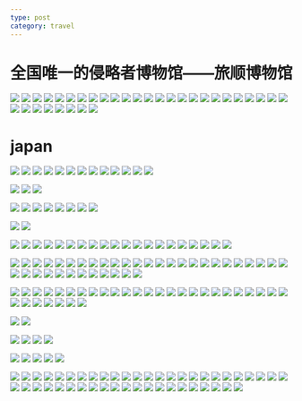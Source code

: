 ```yaml
---
type: post
category: travel
---
```


# 全国唯一的侵略者博物馆——旅顺博物馆

![](http://wx4.sinaimg.cn/mw690/89d0a2e1ly1fc7u0bvkpmj21kw11x4qp.jpg)
![](http://wx2.sinaimg.cn/mw690/89d0a2e1ly1fc7u0dpnwzj21kw11x1kx.jpg)
![](http://wx1.sinaimg.cn/mw690/89d0a2e1ly1fc7u0en1y5j21kw11xtsb.jpg)
![](http://wx3.sinaimg.cn/mw690/89d0a2e1ly1fc7u0gizegj21kw11xh1a.jpg)
![](http://wx3.sinaimg.cn/mw690/89d0a2e1ly1fc7u0h9xxcj21kw11x7j3.jpg)
![](http://wx4.sinaimg.cn/mw690/89d0a2e1ly1fc7u0i51dbj21kw11xtn2.jpg)
![](http://wx1.sinaimg.cn/mw690/89d0a2e1ly1fc7u0ixgsfj21kw11x167.jpg)
![](http://wx3.sinaimg.cn/mw690/89d0a2e1ly1fc7u0jn04mj21kw11xqfs.jpg)
![](http://wx1.sinaimg.cn/mw690/89d0a2e1ly1fc7u0kc29vj21kw11xwrl.jpg)
![](http://wx1.sinaimg.cn/mw690/89d0a2e1ly1fc7u0l0k5hj211x1kwna7.jpg)
![](http://wx1.sinaimg.cn/mw690/89d0a2e1ly1fc7u0lpzg3j21kw11x16o.jpg)
![](http://wx3.sinaimg.cn/mw690/89d0a2e1ly1fc7u0mg8x5j21kw11xao6.jpg)
![](http://wx1.sinaimg.cn/mw690/89d0a2e1ly1fc7u0ob6sej21kw11xdui.jpg)
![](http://wx2.sinaimg.cn/mw690/89d0a2e1ly1fc7u0p9st1j21kw11xqgz.jpg)
![](http://wx3.sinaimg.cn/mw690/89d0a2e1ly1fc7u0si1h1j21kw11x7ik.jpg)
![](http://wx1.sinaimg.cn/mw690/89d0a2e1ly1fc7u0t9c96j21kw11xqhd.jpg)
![](http://wx3.sinaimg.cn/mw690/89d0a2e1ly1fc7u0udc49j21kw11xwqt.jpg)
![](http://wx3.sinaimg.cn/mw690/89d0a2e1ly1fc7u0v3xcoj211x1kwtlm.jpg)
![](http://wx3.sinaimg.cn/mw690/89d0a2e1ly1fc7u0vzc5oj21kw11xdtr.jpg)
![](http://wx3.sinaimg.cn/mw690/89d0a2e1ly1fc7u0wv1e6j21kw11xam8.jpg)
![](http://wx3.sinaimg.cn/mw690/89d0a2e1ly1fc7u0y1whwj21kw11x4br.jpg)
![](http://wx1.sinaimg.cn/mw690/89d0a2e1ly1fc7u1037ccj21kw11xqg5.jpg)
![](http://wx2.sinaimg.cn/mw690/89d0a2e1ly1fc7u112s8hj21kw11xk6j.jpg)
![](http://wx2.sinaimg.cn/mw690/89d0a2e1ly1fc7u12vfo3j21kw11xqid.jpg)
![](http://wx1.sinaimg.cn/mw690/89d0a2e1ly1fc7u13tj4vj21kw11xwsa.jpg)
![](http://wx1.sinaimg.cn/mw690/89d0a2e1ly1fc7u16kqk1j21kw11xtob.jpg)
![](http://wx1.sinaimg.cn/mw690/89d0a2e1ly1fc7u17m2gmj21kw11xwyv.jpg)
![](http://wx2.sinaimg.cn/mw690/89d0a2e1ly1fc7u18ierrj21kw11x160.jpg)
![](http://wx2.sinaimg.cn/mw690/89d0a2e1ly1fc7u19iuysj21kw11xdsc.jpg)
![](http://wx3.sinaimg.cn/mw690/89d0a2e1ly1fc7u1amfmlj21kw11x4e2.jpg)
![](http://wx2.sinaimg.cn/mw690/89d0a2e1ly1fc7u1bm5aej21kw11xk5y.jpg)
![](http://wx2.sinaimg.cn/mw690/89d0a2e1ly1fc7u1h0rbrj211x1kw1fr.jpg)
![](http://wx4.sinaimg.cn/mw690/89d0a2e1ly1fc7u1hz8dxj21kw11xdyd.jpg)

# japan

![](http://wx1.sinaimg.cn/mw690/89d0a2e1ly1fc7u1j0iyhj21kw11xttb.jpg)
![](http://wx3.sinaimg.cn/mw690/89d0a2e1ly1fc7u1jx99vj21kw11xas9.jpg)
![](http://wx4.sinaimg.cn/mw690/89d0a2e1ly1fc7u1ks9xjj21kw11xton.jpg)
![](http://wx4.sinaimg.cn/mw690/89d0a2e1ly1fc7u1lvtzzj21kw11x1fs.jpg)
![](http://wx1.sinaimg.cn/mw690/89d0a2e1ly1fc7u1mz46fj21kw11x4m9.jpg)
![](http://wx2.sinaimg.cn/mw690/89d0a2e1ly1fc7u1o97z5j21kw11xqpa.jpg)
![](http://wx1.sinaimg.cn/mw690/89d0a2e1ly1fc7u1pe23kj21kw11xqli.jpg)
![](http://wx3.sinaimg.cn/mw690/89d0a2e1ly1fc7u1qer04j21kw11xwwo.jpg)
![](http://wx1.sinaimg.cn/mw690/89d0a2e1ly1fc7u1rm7gvj21kw11xkds.jpg)
![](http://wx4.sinaimg.cn/mw690/89d0a2e1ly1fc7u1smj2qj21kw11xe2e.jpg)
![](http://wx3.sinaimg.cn/mw690/89d0a2e1ly1fc7u1tqw6bj211x1kwnjg.jpg)
![](http://wx3.sinaimg.cn/mw690/89d0a2e1ly1fc7u1umxzgj21kw11xari.jpg)
![](http://wx3.sinaimg.cn/mw690/89d0a2e1ly1fc7u1vn140j21kw11x4h8.jpg)

![](http://wx3.sinaimg.cn/mw690/89d0a2e1ly1fc7u1wsea7j21kw11xkew.jpg)
![](http://wx4.sinaimg.cn/mw690/89d0a2e1ly1fc7u1y3gk3j21kw11xh82.jpg)
![](http://wx2.sinaimg.cn/mw690/89d0a2e1ly1fc7u1z3osfj21kw11xnfo.jpg)

![](http://wx1.sinaimg.cn/mw690/89d0a2e1ly1fc7ucb7dfnj21kw11x4ew.jpg)
![](http://wx1.sinaimg.cn/mw690/89d0a2e1ly1fc7ucbym4dj21kw11xk7g.jpg)
![](http://wx3.sinaimg.cn/mw690/89d0a2e1ly1fc7uccqveyj211x1kw19l.jpg)
![](http://wx2.sinaimg.cn/mw690/89d0a2e1ly1fc7ucdq2dwj211x1kw1b7.jpg)
![](http://wx1.sinaimg.cn/mw690/89d0a2e1ly1fc7ucfuaqqj21kw11xh5h.jpg)
![](http://wx2.sinaimg.cn/mw690/89d0a2e1ly1fc7uchm3klj21kw11xww0.jpg)
![](http://wx3.sinaimg.cn/mw690/89d0a2e1ly1fc7ucihw6aj21kw11xtpi.jpg)
![](http://wx3.sinaimg.cn/mw690/89d0a2e1ly1fc7ucjg4w3j21kw11xdyv.jpg)

![](http://wx2.sinaimg.cn/mw690/89d0a2e1ly1fc7uckbly2j21kw11xngf.jpg)
![](http://wx2.sinaimg.cn/mw690/89d0a2e1ly1fc7ucl6er9j21kw11xkaf.jpg)

![](http://wx3.sinaimg.cn/mw690/89d0a2e1ly1fc7uclygzsj211x1kwne5.jpg)
![](http://wx2.sinaimg.cn/mw690/89d0a2e1ly1fc7ucmq81sj21kw11xaq8.jpg)
![](http://wx3.sinaimg.cn/mw690/89d0a2e1ly1fc7ucnldx2j211x1kw4jh.jpg)
![](http://wx4.sinaimg.cn/mw690/89d0a2e1ly1fc7ucpa57zj21kw11xwy6.jpg)
![](http://wx4.sinaimg.cn/mw690/89d0a2e1ly1fc7ucq5szij21kw11xtwp.jpg)
![](http://wx3.sinaimg.cn/mw690/89d0a2e1ly1fc7ucr0piij211x1kwkia.jpg)
![](http://wx1.sinaimg.cn/mw690/89d0a2e1ly1fc7ucrv9s7j21kw11xha8.jpg)
![](http://wx2.sinaimg.cn/mw690/89d0a2e1ly1fc7ucso9stj21kw11xe4r.jpg)
![](http://wx2.sinaimg.cn/mw690/89d0a2e1ly1fc7uctj4rmj21kw11x1kx.jpg)
![](http://wx4.sinaimg.cn/mw690/89d0a2e1ly1fc7ucuckw0j21kw11xax8.jpg)
![](http://wx3.sinaimg.cn/mw690/89d0a2e1ly1fc7ucv5az8j21kw11xnjr.jpg)
![](http://wx1.sinaimg.cn/mw690/89d0a2e1ly1fc7ucvxiocj21kw11xx15.jpg)
![](http://wx1.sinaimg.cn/mw690/89d0a2e1ly1fc7ucws1wrj21kw11xdx5.jpg)
![](http://wx4.sinaimg.cn/mw690/89d0a2e1ly1fc7ucxn9j3j21kw11xaqz.jpg)
![](http://wx2.sinaimg.cn/mw690/89d0a2e1ly1fc7ucyl216j211x1kw7kf.jpg)
![](http://wx4.sinaimg.cn/mw690/89d0a2e1ly1fc7uczfrx7j21kw11x4fo.jpg)
![](http://wx2.sinaimg.cn/mw690/89d0a2e1ly1fc7ud16c69j21kw11x000.jpg)
![](http://wx1.sinaimg.cn/mw690/89d0a2e1ly1fc7ud20cwej21kw11xdzv.jpg)
![](http://wx1.sinaimg.cn/mw690/89d0a2e1ly1fc7ud2r4ecj21kw11xapr.jpg)
![](http://wx4.sinaimg.cn/mw690/89d0a2e1ly1fc7ud4eg34j21kw11xamu.jpg)

![](http://wx2.sinaimg.cn/mw690/89d0a2e1ly1fc7ud5aaxxj21kw11x7o2.jpg)
![](http://wx1.sinaimg.cn/mw690/89d0a2e1ly1fc7ud8t3cjj21kw11xkcj.jpg)
![](http://wx2.sinaimg.cn/mw690/89d0a2e1ly1fc7ud9qbuhj21kw11xtv5.jpg)
![](http://wx3.sinaimg.cn/mw690/89d0a2e1ly1fc7udajch5j21kw11xh7z.jpg)
![](http://wx3.sinaimg.cn/mw690/89d0a2e1ly1fc7udcsikgj21kw11x4hi.jpg)
![](http://wx3.sinaimg.cn/mw690/89d0a2e1ly1fc7uddk2n9j21kw11xdxo.jpg)
![](http://wx1.sinaimg.cn/mw690/89d0a2e1ly1fc7udg4bmmj211x1kwwva.jpg)
![](http://wx3.sinaimg.cn/mw690/89d0a2e1ly1fc7udgu05yj21kw11xap6.jpg)
![](http://wx1.sinaimg.cn/mw690/89d0a2e1ly1fc7udhkq56j21kw11x7nk.jpg)
![](http://wx2.sinaimg.cn/mw690/89d0a2e1ly1fc7udiaklvj21kw11x7kd.jpg)
![](http://wx2.sinaimg.cn/mw690/89d0a2e1ly1fc7udiaklvj21kw11x7kd.jpg)
![](http://wx4.sinaimg.cn/mw690/89d0a2e1ly1fc7udj7v5yj21kw11x4j3.jpg)
![](http://wx4.sinaimg.cn/mw690/89d0a2e1ly1fc7udk1j5yj21kw11xts0.jpg)
![](http://wx2.sinaimg.cn/mw690/89d0a2e1ly1fc7udl0irnj21kw11xkjd.jpg)
![](http://wx2.sinaimg.cn/mw690/89d0a2e1ly1fc7udmcv3zj21kw11x7mw.jpg)
![](http://wx1.sinaimg.cn/mw690/89d0a2e1ly1fc7udnc4qqj21kw11xki1.jpg)
![](http://wx1.sinaimg.cn/mw690/89d0a2e1ly1fc7udo9u0ej211x1kwql6.jpg)
![](http://wx4.sinaimg.cn/mw690/89d0a2e1ly1fc7udqnuf5j211x1kw4fz.jpg)
![](http://wx1.sinaimg.cn/mw690/89d0a2e1ly1fc7udrflyzj211x1kw4lk.jpg)
![](http://wx4.sinaimg.cn/mw690/89d0a2e1ly1fc7uds6x46j211x1kwnf7.jpg)
![](http://wx4.sinaimg.cn/mw690/89d0a2e1ly1fc7udtybk0j211x1kw7on.jpg)
![](http://wx1.sinaimg.cn/mw690/89d0a2e1ly1fc7uduq1ccj21kw11xdyi.jpg)
![](http://wx2.sinaimg.cn/mw690/89d0a2e1ly1fc7udwdf90j21kw11xaqn.jpg)
![](http://wx2.sinaimg.cn/mw690/89d0a2e1ly1fc7udx8a3pj21kw11x7pc.jpg)
![](http://wx2.sinaimg.cn/mw690/89d0a2e1ly1fc7udy3zpwj211x1kw7m4.jpg)
![](http://wx4.sinaimg.cn/mw690/89d0a2e1ly1fc7udz1en9j21kw11xx4f.jpg)
![](http://wx4.sinaimg.cn/mw690/89d0a2e1ly1fc7udzs5p8j21kw11x7jh.jpg)
![](http://wx4.sinaimg.cn/mw690/89d0a2e1ly1fc7ue0ocyxj21kw11xtsz.jpg)
![](http://wx3.sinaimg.cn/mw690/89d0a2e1ly1fc7ue1ie9fj21kw11xx0m.jpg)
![](http://wx1.sinaimg.cn/mw690/89d0a2e1ly1fc7ue32h4aj211x1kw18x.jpg)
![](http://wx2.sinaimg.cn/mw690/89d0a2e1ly1fc7ue3u2kxj21kw11xk69.jpg)
![](http://wx2.sinaimg.cn/mw690/89d0a2e1ly1fc7ue4jxxij21kw11xgz7.jpg)
![](http://wx3.sinaimg.cn/mw690/89d0a2e1ly1fc7ue5hiq7j21kw11xh0x.jpg)
![](http://wx2.sinaimg.cn/mw690/89d0a2e1ly1fc7ue6b6a1j21kw11xdtm.jpg)
![](http://wx4.sinaimg.cn/mw690/89d0a2e1ly1fc7ue7q3hpj21kw11x18b.jpg)
![](http://wx3.sinaimg.cn/mw690/89d0a2e1ly1fc7ue8lntyj211x1kwndi.jpg)
![](http://wx2.sinaimg.cn/mw690/89d0a2e1ly1fc7ue9k4q6j211x1kw17j.jpg)

![](http://wx1.sinaimg.cn/mw690/89d0a2e1ly1fc7ueajd5oj211x1kwh31.jpg)
![](http://wx2.sinaimg.cn/mw690/89d0a2e1ly1fc7uebiekzj21kw11xdvy.jpg)
![](http://wx1.sinaimg.cn/mw690/89d0a2e1ly1fc7ueci46lj21kw11xngq.jpg)
![](http://wx4.sinaimg.cn/mw690/89d0a2e1ly1fc7uedbf6wj211x1kwtnp.jpg)
![](http://wx1.sinaimg.cn/mw690/89d0a2e1ly1fc7uee7efcj21kw11x19v.jpg)
![](http://wx2.sinaimg.cn/mw690/89d0a2e1ly1fc7ueexyjhj211x1kwduo.jpg)
![](http://wx4.sinaimg.cn/mw690/89d0a2e1ly1fc7uefo6j3j21kw11xh1e.jpg)
![](http://wx3.sinaimg.cn/mw690/89d0a2e1ly1fc7uhd7dotj21kw11xncq.jpg)
![](http://wx1.sinaimg.cn/mw690/89d0a2e1ly1fc7uhdzbczj211x1kw4f8.jpg)
![](http://wx1.sinaimg.cn/mw690/89d0a2e1ly1fc7uheovqtj21kw11xqgq.jpg)
![](http://wx2.sinaimg.cn/mw690/89d0a2e1ly1fc7uhfm6wpj21kw11x4c9.jpg)
![](http://wx2.sinaimg.cn/mw690/89d0a2e1ly1fc7uhgfnsjj21kw11x185.jpg)
![](http://wx4.sinaimg.cn/mw690/89d0a2e1ly1fc7uhhe43mj21kw11xwtn.jpg)
![](http://wx3.sinaimg.cn/mw690/89d0a2e1ly1fc7uhileacj211x1kwwsg.jpg)
![](http://wx4.sinaimg.cn/mw690/89d0a2e1ly1fc7uhkbld2j211x1kw4f6.jpg)
![](http://wx2.sinaimg.cn/mw690/89d0a2e1ly1fc7uhlyggyj21kw11xh4g.jpg)
![](http://wx3.sinaimg.cn/mw690/89d0a2e1ly1fc7uhmrl0aj21kw11xnck.jpg)
![](http://wx4.sinaimg.cn/mw690/89d0a2e1ly1fc7uhnjtvjj211x1kwtno.jpg)
![](http://wx4.sinaimg.cn/mw690/89d0a2e1ly1fc7uhojdsyj211x1kwdw5.jpg)
![](http://wx3.sinaimg.cn/mw690/89d0a2e1ly1fc7uhpal6xj211x1kwkb9.jpg)
![](http://wx3.sinaimg.cn/mw690/89d0a2e1ly1fc7uhq57byj211x1kwwtg.jpg)
![](http://wx4.sinaimg.cn/mw690/89d0a2e1ly1fc7uhqwscsj21kw11xtpj.jpg)
![](http://wx2.sinaimg.cn/mw690/89d0a2e1ly1fc7uhrnyzlj21kw11xh1h.jpg)
![](http://wx4.sinaimg.cn/mw690/89d0a2e1ly1fc7uhsf2c6j211x1kwh0n.jpg)
![](http://wx4.sinaimg.cn/mw690/89d0a2e1ly1fc7uhtp9gwj211x1kwaqy.jpg)
![](http://wx1.sinaimg.cn/mw690/89d0a2e1ly1fc7uhufzpvj211x1kw189.jpg)
![](http://wx3.sinaimg.cn/mw690/89d0a2e1ly1fc7uhvoylaj21kw11xk98.jpg)
![](http://wx3.sinaimg.cn/mw690/89d0a2e1ly1fc7uhwexufj21kw11x4dq.jpg)
![](http://wx1.sinaimg.cn/mw690/89d0a2e1ly1fc7uhx8v8aj21kw11x4ct.jpg)
![](http://wx2.sinaimg.cn/mw690/89d0a2e1ly1fc7uhxzkr2j21kw11x1a5.jpg)
![](http://wx3.sinaimg.cn/mw690/89d0a2e1ly1fc7uhyphyjj21kw11xar7.jpg)
![](http://wx4.sinaimg.cn/mw690/89d0a2e1ly1fc7ui0q5q5j21kw11xarw.jpg)

![](http://wx3.sinaimg.cn/mw690/89d0a2e1ly1fc7ui2crhsj21kw11xqj4.jpg)
![](http://wx2.sinaimg.cn/mw690/89d0a2e1ly1fc7ui33mzhj21kw11xnfv.jpg)

![](http://wx3.sinaimg.cn/mw690/89d0a2e1ly1fc7ui43301j21kw11x7jt.jpg)
![](http://wx2.sinaimg.cn/mw690/89d0a2e1ly1fc7ui4vjwij21kw11x4es.jpg)
![](http://wx2.sinaimg.cn/mw690/89d0a2e1ly1fc7ui5osu7j21kw11xh45.jpg)
![](http://wx4.sinaimg.cn/mw690/89d0a2e1ly1fc7ui6f3lpj21kw11xqjf.jpg)

![](http://wx3.sinaimg.cn/mw690/89d0a2e1ly1fc7ui757twj21kw11xtpv.jpg)
![](http://wx2.sinaimg.cn/mw690/89d0a2e1ly1fc7ui80hs4j21kw11xtut.jpg)
![](http://wx3.sinaimg.cn/mw690/89d0a2e1ly1fc7ui9tjfuj21kw11x4ji.jpg)
![](http://wx3.sinaimg.cn/mw690/89d0a2e1ly1fc7uiapvh1j21kw11x7ka.jpg)
![](http://wx4.sinaimg.cn/mw690/89d0a2e1ly1fc7uibpw5yj21kw11xarr.jpg)

![](http://wx4.sinaimg.cn/mw690/89d0a2e1ly1fc7uickldtj21kw11xnf5.jpg)
![](http://wx2.sinaimg.cn/mw690/89d0a2e1ly1fc7uidgbfej211x1kwtn6.jpg)
![](http://wx4.sinaimg.cn/mw690/89d0a2e1ly1fc7uie8362j211x1kwh48.jpg)
![](http://wx4.sinaimg.cn/mw690/89d0a2e1ly1fc7uif1wghj21kw11x19m.jpg)
![](http://wx1.sinaimg.cn/mw690/89d0a2e1ly1fc7uifuxqmj21kw11xwuh.jpg)
![](http://wx1.sinaimg.cn/mw690/89d0a2e1ly1fc7uigp1wfj211x1kwqjo.jpg)
![](http://wx4.sinaimg.cn/mw690/89d0a2e1ly1fc7uihgswfj21kw11x4h5.jpg)
![](http://wx1.sinaimg.cn/mw690/89d0a2e1ly1fc7uiibdqdj21kw11x7ka.jpg)
![](http://wx4.sinaimg.cn/mw690/89d0a2e1ly1fc7uij6pemj211x1kwqk6.jpg)
![](http://wx1.sinaimg.cn/mw690/89d0a2e1ly1fc7uik27wuj211x1kw4fk.jpg)
![](http://wx3.sinaimg.cn/mw690/89d0a2e1ly1fc7uil0r9rj211x1kwka0.jpg)
![](http://wx3.sinaimg.cn/mw690/89d0a2e1ly1fc7uilrom1j21kw11x4ia.jpg)
![](http://wx2.sinaimg.cn/mw690/89d0a2e1ly1fc7uimoxtrj21kw11xdzg.jpg)
![](http://wx4.sinaimg.cn/mw690/89d0a2e1ly1fc7uinhcq4j21kw11xkb7.jpg)
![](http://wx3.sinaimg.cn/mw690/89d0a2e1ly1fc7uio8kjqj211x1kwwvy.jpg)
![](http://wx3.sinaimg.cn/mw690/89d0a2e1ly1fc7uip267wj211x1kwaqj.jpg)
![](http://wx3.sinaimg.cn/mw690/89d0a2e1ly1fc7uipredxj211x1kwh14.jpg)
![](http://wx1.sinaimg.cn/mw690/89d0a2e1ly1fc7uiqi10pj211x1kwap7.jpg)
![](http://wx1.sinaimg.cn/mw690/89d0a2e1ly1fc7uirpj4oj211x1kwtpd.jpg)
![](http://wx2.sinaimg.cn/mw690/89d0a2e1ly1fc7uisodtbj211x1kw7jy.jpg)
![](http://wx1.sinaimg.cn/mw690/89d0a2e1ly1fc7uiya2mhj21kw11xngm.jpg)
![](http://wx4.sinaimg.cn/mw690/89d0a2e1ly1fc7uiz3tg5j211x1kw7oy.jpg)
![](http://wx4.sinaimg.cn/mw690/89d0a2e1ly1fc7uizzmpaj21kw11x7m3.jpg)
![](http://wx1.sinaimg.cn/mw690/89d0a2e1ly1fc7uj0sr70j21kw11xncl.jpg)
![](http://wx3.sinaimg.cn/mw690/89d0a2e1ly1fc7uj1l258j211x1kw4fz.jpg)
![](http://wx3.sinaimg.cn/mw690/89d0a2e1ly1fc7uj2d488j211x1kwas2.jpg)
![](http://wx1.sinaimg.cn/mw690/89d0a2e1ly1fc7uj3558mj211x1kwqo1.jpg)
![](http://wx3.sinaimg.cn/mw690/89d0a2e1ly1fc7uj488bwj21kw11xdxx.jpg)
![](http://wx2.sinaimg.cn/mw690/89d0a2e1ly1fc7uj5236tj211x1kwapk.jpg)
![](http://wx3.sinaimg.cn/mw690/89d0a2e1ly1fc7uj5s30kj21kw11xarg.jpg)
![](http://wx2.sinaimg.cn/mw690/89d0a2e1ly1fc7uj6l2ajj211x1kwqpr.jpg)
![](http://wx3.sinaimg.cn/mw690/89d0a2e1ly1fc7uj7cpbhj211x1kwat3.jpg)
![](http://wx1.sinaimg.cn/mw690/89d0a2e1ly1fc7uj8xfmwj21kw11xncv.jpg)
![](http://wx2.sinaimg.cn/mw690/89d0a2e1ly1fc7uj9q5cgj21kw11xnck.jpg)
![](http://wx2.sinaimg.cn/mw690/89d0a2e1ly1fc7ujah1r7j21kw11x1bl.jpg)
![](http://wx1.sinaimg.cn/mw690/89d0a2e1ly1fc7ujf6sbkj21kw11xqng.jpg)
![](http://wx3.sinaimg.cn/mw690/89d0a2e1ly1fc7ujguzomj211x1kw17k.jpg)
![](http://wx2.sinaimg.cn/mw690/89d0a2e1ly1fc7ujkojwbj21kw11xtmc.jpg)
![](http://wx4.sinaimg.cn/mw690/89d0a2e1ly1fc7ujleopfj21kw11xtnh.jpg)
![](http://wx2.sinaimg.cn/mw690/89d0a2e1ly1fc7ujm7s74j21kw11xdxb.jpg)
![](http://wx4.sinaimg.cn/mw690/89d0a2e1ly1fc7ujn23qlj21kw11xx5j.jpg)
![](http://wx1.sinaimg.cn/mw690/89d0a2e1ly1fc7ujnub3lj21kw11x1aq.jpg)
![](http://wx2.sinaimg.cn/mw690/89d0a2e1ly1fc7ujool64j21kw11xqtx.jpg)
![](http://wx2.sinaimg.cn/mw690/89d0a2e1ly1fc7ujpogahj21kw11x7wh.jpg)
![](http://wx3.sinaimg.cn/mw690/89d0a2e1ly1fc7ujqudhqj21kw11xkhf.jpg)
![](http://wx4.sinaimg.cn/mw690/89d0a2e1ly1fc7ujrqe1pj21kw11xkf7.jpg)
